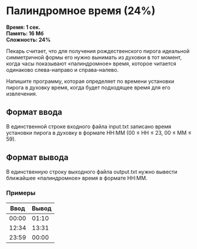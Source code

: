 <h1 class="title">Палиндромное время (24%)</h1>
<p><b>Время: 1 сек.<br>Память: 16 Мб<br>Сложность: 24%</b></p>
<p>Пекарь считает, что для получения рождественского пирога идеальной симметричной формы его нужно вынимать из духовки в тот момент, когда часы показывают «палиндромное» время, которое читается одинаково слева-направо и справа-налево.</p>
<p>Напишите программу, которая определяет по времени установки пирога в духовку время, когда будет подходящее время для его извлечения.</p>
<h2>Формат ввода</h2>
<p>В единственной строке входного файла input.txt записано время установки пирога в духовку в формате HH:MM (00 ≤ HH ≤ 23, 00 ≤ MM ≤ 59).</p>
<h2>Формат вывода</h2>
<p>В единственную строку выходного файла output.txt нужно вывести ближайшее «палиндромное» время в формате HH:MM.</p>
<h3>Примеры</h3>
<table class="sample-tests">
  <thead>
     <tr>
        <th>Ввод</th>
        <th>Вывод</th>
     </tr>
  </thead>
  <tbody>
     <tr>
        <td>00:00</td>
        <td>01:10</td>
     </tr>
     <tr>
        <td>12:34</td>
        <td>13:31</td>
     </tr>
     <tr>
        <td>23:59</td>
        <td>00:00</td>
     </tr>
  </tbody>
</table>